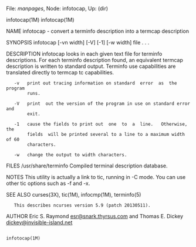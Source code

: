 File: *manpages*,  Node: infotocap,  Up: (dir)

infotocap(1M)                                                    infotocap(1M)



NAME
       infotocap - convert a terminfo description into a termcap description

SYNOPSIS
       infotocap [-vn width]  [-V] [-1] [-w width] file . . .

DESCRIPTION
       infotocap looks in each given text file for terminfo descriptions.  For
       each terminfo description found, an equivalent termcap  description  is
       written  to  standard output.  Terminfo use capabilities are translated
       directly to termcap tc capabilities.

       -v   print out tracing information on standard  error  as  the  program
            runs.

       -V   print  out the version of the program in use on standard error and
            exit.

       -1   cause the fields to print out  one  to  a  line.   Otherwise,  the
            fields  will be printed several to a line to a maximum width of 60
            characters.

       -w   change the output to width characters.

FILES
       /usr/share/terminfo Compiled terminal description database.

NOTES
       This utility is actually a link to tic, running in -C  mode.   You  can
       use other tic options such as -f and  -x.

SEE ALSO
       curses(3X), tic(1M), infocmp(1M), terminfo(5)

       This describes ncurses version 5.9 (patch 20130511).

AUTHOR
       Eric S. Raymond <esr@snark.thyrsus.com> and
       Thomas E. Dickey <dickey@invisible-island.net>



                                                                 infotocap(1M)

